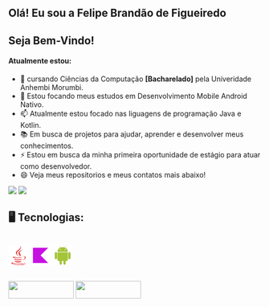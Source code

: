 ## Olá! Eu sou a Felipe Brandão de Figueiredo
## Seja Bem-Vindo!

#### Atualmente estou:
- 🔭 cursando Ciências da Computação **[Bacharelado]** pela Univeridade Anhembi Morumbi.
- 🌱 Estou focando meus estudos em Desenvolvimento Mobile Android Nativo.
- 📫 Atualmente estou focado nas liguagens de programação Java e Kotlin.
- 📚 Em busca de projetos para ajudar, aprender e desenvolver meus conhecimentos.
- ⚡ Estou em busca da minha primeira oportunidade de estágio para atuar como desenvolvedor.
- 😄 Veja meus repositorios e meus contatos mais abaixo!

<div align="left">
  <img height="180em" src="https://github-readme-stats.vercel.app/api?username=FelipeBrandaoFigueiredo&show_icons=true&theme=react&include_all_commits=true&count_private=true"/>
  <img height="180em" src="https://github-readme-stats.vercel.app/api/top-langs/?username=FelipeBrandaoFigueiredo&layout=compact&langs_count=7&theme=react"/>
</div>

## 🖥 Tecnologias:
<div style="display: inline_block"><br>
  <img align="center" alt="Felipe-Java” height="30" width="40" src="https://raw.githubusercontent.com/devicons/devicon/master/icons/java/java-plain.svg">
  <img align="center" alt="Felipe-Java” height="30" width="40" src="https://raw.githubusercontent.com/devicons/devicon/master/icons/kotlin/kotlin-plain.svg">
    <img align="center" alt="Felipe-Java” height="30" width="40" src="https://raw.githubusercontent.com/devicons/devicon/master/icons/android/android-plain.svg">
  
 
</div>
  <br>
 
 
<div> 

  <a href = "felipebrandao2005@hotmail.com"><img width=130px height = 35px src="https://img.shields.io/badge/-EMAIL-%23333?style=for-the-badge&logo=gmail&logoColor=white" target="_blank"></a>
  <a href="https://www.linkedin.com/in/felipe-brandao-figueiredo" target="_blank"><img width=130px height = 35px src="https://img.shields.io/badge/-LinkedIn-%230077B5?style=for-the-badge&logo=linkedin&logoColor=white" target="_blank"></a> 
 
</div>
